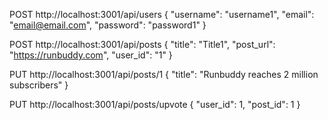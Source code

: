 POST http://localhost:3001/api/users
{
    "username": "username1",
    "email": "email@email.com",
    "password": "password1"
}

POST http://localhost:3001/api/posts
{
    "title": "Title1",
    "post_url": "https://runbuddy.com",
    "user_id": "1"
}

PUT http://localhost:3001/api/posts/1
{
    "title": "Runbuddy reaches 2 million subscribers"
}

PUT http://localhost:3001/api/posts/upvote
{
    "user_id": 1,
    "post_id": 1
}